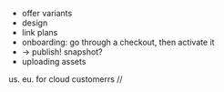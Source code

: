 
- offer variants
- design 
- link plans 
- onboarding: go through a checkout, then activate it
- -> publish! snapshot? 
- uploading assets

us. eu. for cloud customerrs
// 
